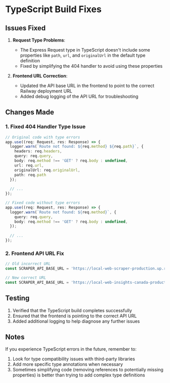 # TypeScript Build Fixes

## Issues Fixed

1. **Request Type Problems**:
   - The Express Request type in TypeScript doesn't include some properties like `path`, `url`, and `originalUrl` in the default type definition
   - Fixed by simplifying the 404 handler to avoid using these properties

2. **Frontend URL Correction**:
   - Updated the API base URL in the frontend to point to the correct Railway deployment URL
   - Added debug logging of the API URL for troubleshooting

## Changes Made

### 1. Fixed 404 Handler Type Issue
```typescript
// Original code with type errors
app.use((req: Request, res: Response) => {
  logger.warn(`Route not found: ${req.method} ${req.path}`, {
    headers: req.headers,
    query: req.query,
    body: req.method !== 'GET' ? req.body : undefined,
    url: req.url,
    originalUrl: req.originalUrl,
    path: req.path
  });
  
  // ...
});

// Fixed code without type errors
app.use((req: Request, res: Response) => {
  logger.warn(`Route not found: ${req.method}`, {
    query: req.query,
    body: req.method !== 'GET' ? req.body : undefined,
  });
  
  // ...
});
```

### 2. Frontend API URL Fix
```typescript
// Old incorrect URL
const SCRAPER_API_BASE_URL = 'https://local-web-scraper-production.up.railway.app/api';

// New correct URL
const SCRAPER_API_BASE_URL = 'https://local-web-insights-canada-production.up.railway.app/api';
```

## Testing

1. Verified that the TypeScript build completes successfully
2. Ensured that the frontend is pointing to the correct API URL
3. Added additional logging to help diagnose any further issues

## Notes

If you experience TypeScript errors in the future, remember to:

1. Look for type compatibility issues with third-party libraries
2. Add more specific type annotations when necessary
3. Sometimes simplifying code (removing references to potentially missing properties) is better than trying to add complex type definitions
